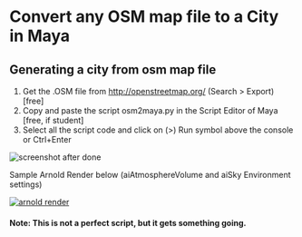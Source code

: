 # Convert any OSM map file to a City in Maya 

## Generating a city from osm map file

1. Get the .OSM file from http://openstreetmap.org/ (Search > Export) [free]
2. Copy and paste the script osm2maya.py in the Script Editor of Maya [free, if student]
3. Select all the script code and click on (>) Run symbol above the console or Ctrl+Enter 

![screenshot after done](https://raw.githubusercontent.com/mkagenius/osm2maya/master/osm2maya.png)

Sample Arnold Render below (aiAtmosphereVolume and aiSky Environment settings)

[![arnold render](https://img.youtube.com/vi/3-XonH_mMiU/maxresdefault.jpg)](https://www.youtube.com/watch?v=3-XonH_mMiU)

#### Note: This is not a perfect script, but it gets something going.


